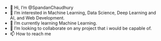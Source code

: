 - 👋 Hi, I’m @SpandanChaudhury
- 👀 I’m interested in Machine Learning, Data Science, Deep Learning and AI, and Web Development.
- 🌱 I’m currently learning Machine Learning.
- 💞️ I’m looking to collaborate on any project that i would be capable of.
- 📫 How to reach me 

<!---
SpandanChaudhury/SpandanChaudhury is a ✨ special ✨ repository because its `README.md` (this file) appears on your GitHub profile.
You can click the Preview link to take a look at your changes.
--->
